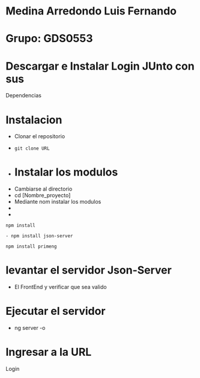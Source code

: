 # Medina Arredondo Luis Fernando
# Grupo: GDS0553
# Descargar e Instalar Login JUnto con sus
Dependencias

# Instalacion
- Clonar el repositorio
- ```
  git clone URL
  ```
- # Instalar los modulos
- Cambiarse al directorio
- cd [Nombre_proyecto]
- Mediante nom instalar los modulos
- 
- 
 ```
 npm install
```
```
- npm install json-server
```
```
npm install primeng 

```
# levantar el servidor Json-Server
- El FrontEnd y verificar que sea valido


# Ejecutar el servidor
- ng server -o

# Ingresar a la URL

Login

